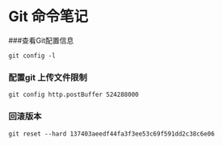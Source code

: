 # Git 命令笔记

###查看Git配置信息

`git config -l`

### 配置git 上传文件限制

`git config http.postBuffer 524288000`

### 回滚版本

`git reset --hard 137403aeedf44fa3f3ee53c69f591dd2c38c6e06`